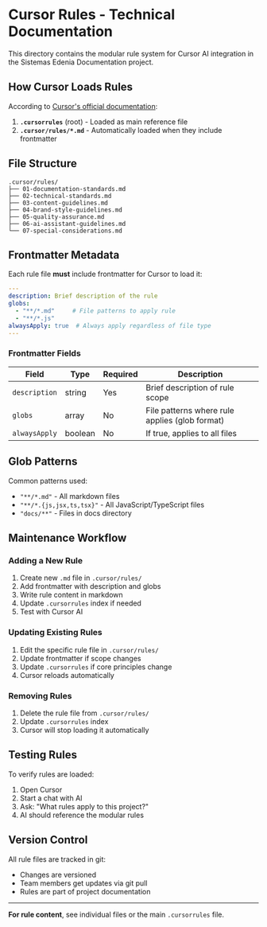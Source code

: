 # Cursor Rules - Technical Documentation

This directory contains the modular rule system for Cursor AI integration in the Sistemas Edenia Documentation project.

## How Cursor Loads Rules

According to [Cursor's official documentation](https://cursor.com/docs/context/rules):

1. **`.cursorrules`** (root) - Loaded as main reference file
2. **`.cursor/rules/*.md`** - Automatically loaded when they include frontmatter

## File Structure

```
.cursor/rules/
├── 01-documentation-standards.md
├── 02-technical-standards.md
├── 03-content-guidelines.md
├── 04-brand-style-guidelines.md
├── 05-quality-assurance.md
├── 06-ai-assistant-guidelines.md
└── 07-special-considerations.md
```

## Frontmatter Metadata

Each rule file **must** include frontmatter for Cursor to load it:

```yaml
---
description: Brief description of the rule
globs:
  - "**/*.md"     # File patterns to apply rule
  - "**/*.js"
alwaysApply: true  # Always apply regardless of file type
---
```

### Frontmatter Fields

| Field | Type | Required | Description |
|-------|------|----------|-------------|
| `description` | string | Yes | Brief description of rule scope |
| `globs` | array | No | File patterns where rule applies (glob format) |
| `alwaysApply` | boolean | No | If true, applies to all files |

## Glob Patterns

Common patterns used:
- `"**/*.md"` - All markdown files
- `"**/*.{js,jsx,ts,tsx}"` - All JavaScript/TypeScript files
- `"docs/**"` - Files in docs directory

## Maintenance Workflow

### Adding a New Rule
1. Create new `.md` file in `.cursor/rules/`
2. Add frontmatter with description and globs
3. Write rule content in markdown
4. Update `.cursorrules` index if needed
5. Test with Cursor AI

### Updating Existing Rules
1. Edit the specific rule file in `.cursor/rules/`
2. Update frontmatter if scope changes
3. Update `.cursorrules` if core principles change
4. Cursor reloads automatically

### Removing Rules
1. Delete the rule file from `.cursor/rules/`
2. Update `.cursorrules` index
3. Cursor will stop loading it automatically

## Testing Rules

To verify rules are loaded:
1. Open Cursor
2. Start a chat with AI
3. Ask: "What rules apply to this project?"
4. AI should reference the modular rules

## Version Control

All rule files are tracked in git:
- Changes are versioned
- Team members get updates via git pull
- Rules are part of project documentation

---

**For rule content**, see individual files or the main `.cursorrules` file.

